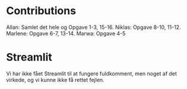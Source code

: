 # Contributions

Allan: Samlet det hele og Opgave 1-3, 15-16. 
Niklas: Opgave 8-10, 11-12.
Marlene: Opgave 6-7, 13-14.
Marwa: Opgave 4-5

# Streamlit

Vi har ikke fået Streamlit til at fungere fuldkomment, men noget af det virkede, og vi kunne ikke få rettet fejlen.
